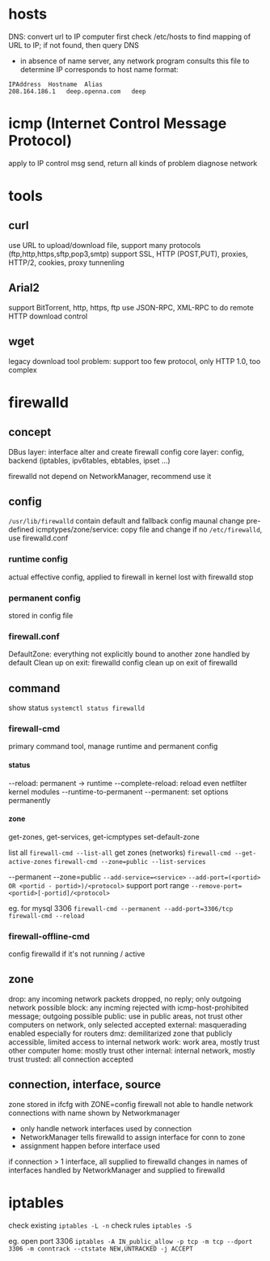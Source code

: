 # hosts
DNS: convert url to IP
computer first check /etc/hosts to find mapping of URL to IP;
if not found, then query DNS 

- in absence of name server, any network program consults this file to determine IP corresponds to host name
format:
```
IPAddress  Hostname  Alias
208.164.186.1   deep.openna.com   deep
```

# icmp (Internet Control Message Protocol)
apply to IP control msg send, return all kinds of problem
diagnose network

# tools
## curl
use URL to upload/download file, support many protocols (ftp,http,https,sftp,pop3,smtp)
support SSL, HTTP (POST,PUT), proxies, HTTP/2, cookies, proxy tunnenling

## Arial2
support BitTorrent, http, https, ftp
use JSON-RPC, XML-RPC to do remote HTTP download control

## wget
legacy download tool
problem: support too few protocol, only HTTP 1.0, too complex


# firewalld
## concept
DBus layer: interface alter and create firewall config
core layer: config, backend (iptables, ipv6tables, ebtables, ipset ...)

firewalld not depend on NetworkManager, recommend use it

## config
`/usr/lib/firewalld` contain default and fallback config
maunal change pre-defined icmptypes/zone/service: copy file and change
if no `/etc/firewalld`, use firewalld.conf

### runtime config
actual effective config, applied to firewall in kernel
lost with firewalld stop

### permanent config
stored in config file

### firewall.conf
DefaultZone: everything not explicitly bound to another zone handled by default
Clean up on exit: firewalld config clean up on exit of firewalld

## command
show status `systemctl status firewalld`

### firewall-cmd
primary command tool, manage runtime and permanent config
#### status
--reload: permanent -> runtime
--complete-reload: reload even netfilter kernel modules
--runtime-to-permanent
--permanent: set options permanently

#### zone
get-zones, get-services, get-icmptypes
set-default-zone

list all `firewall-cmd --list-all`
get zones (networks) `firewall-cmd --get-active-zones`
`firewall-cmd --zone=public --list-services`

--permanent --zone=public 
  `--add-service=<service>`
  `--add-port=(<portid> OR <portid - portid>)/<protocol>` support port range
  `--remove-port=<portid>[-portid]/<protocol>`

eg. for mysql 3306
`firewall-cmd --permanent --add-port=3306/tcp`
`firewall-cmd --reload`

### firewall-offline-cmd
config firewalld if it's not running / active

## zone
drop: any incoming network packets dropped, no reply; only outgoing network possible
block: any incming rejected with icmp-host-prohibited message; outgoing possible
public: use in public areas, not trust other computers on network, only selected accepted
external: masquerading enabled especially for routers
dmz: demilitarized zone that publicly accessible, limited access to internal network
work: work area, mostly trust other computer
home: mostly trust other
internal: internal network, mostly trust
trusted: all connection accepted

## connection, interface, source
zone stored in ifcfg with ZONE=config
firewall not able to handle network connections with name shown by Networkmanager
  - only handle network interfaces used by connection
  - NetworkManager tells firewalld to assign interface for conn to zone
  - assignment happen before interface used

if connection > 1 interface, all supplied to firewalld
changes in names of interfaces handled by NetworkManager and supplied to firewalld


# iptables
check existing `iptables -L -n`
check rules `iptables -S`

eg. open port 3306
`iptables -A IN_public_allow -p tcp -m tcp --dport 3306 -m conntrack --ctstate NEW,UNTRACKED -j ACCEPT`








